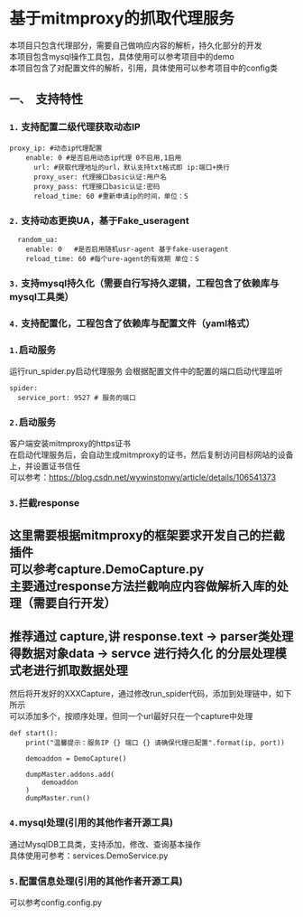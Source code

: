 
# 基于mitmproxy的抓取代理服务
本项目只包含代理部分，需要自己做响应内容的解析，持久化部分的开发  
本项目包含mysql操作工具包，具体使用可以参考项目中的demo  
本项目包含了对配置文件的解析，引用，具体使用可以参考项目中的config类  

## `一、 `支持特性
### `1.` 支持配置二级代理获取动态IP
```
proxy_ip: #动态ip代理配置
    enable: 0 #是否启用动态ip代理 0不启用,1启用
      url: #获取代理地址的url，默认支持txt格式即 ip:端口+换行
      proxy_user: 代理接口basic认证:用户名
      proxy_pass: 代理接口basic认证:密码
      reload_time: 60 #重新申请ip的时间，单位：S
```
### `2.` 支持动态更换UA，基于Fake_useragent
```
  random_ua:
    enable: 0   #是否启用随机usr-agent 基于fake-useragent
    reload_time: 60 #每个ure-agent的有效期 单位：S
```

### `3.` 支持mysql持久化（需要自行写持久逻辑，工程包含了依赖库与mysql工具类）

### `4.` 支持配置化，工程包含了依赖库与配置文件（yaml格式）

### `1.`启动服务
运行run_spider.py启动代理服务
会根据配置文件中的配置的端口启动代理监听
```
spider:
  service_port: 9527 # 服务的端口
```

### `2.`启动服务
客户端安装mitmproxy的https证书  
在启动代理服务后，会自动生成mitmproxy的证书，然后复制访问目标网站的设备上，并设置证书信任  
可以参考：https://blog.csdn.net/wywinstonwy/article/details/106541373  

### `3.`拦截response  
这里需要根据mitmproxy的框架要求开发自己的拦截插件  
可以参考capture.DemoCapture.py  
主要通过response方法拦截响应内容做解析入库的处理（需要自行开发）  
---
推荐通过 capture,讲 response.text -> parser类处理得数据对象data -> servce 进行持久化
的分层处理模式老进行抓取数据处理
---
然后将开发好的XXXCapture，通过修改run_spider代码，添加到处理链中，如下所示  
可以添加多个，按顺序处理，但同一个url最好只在一个capture中处理  
```
def start():
    print("温馨提示：服务IP {} 端口 {} 请确保代理已配置".format(ip, port))

    demoaddon = DemoCapture()

    dumpMaster.addons.add(
        demoaddon
    )
    dumpMaster.run()
```
### `4.`mysql处理(引用的其他作者开源工具)
通过MysqlDB工具类，支持添加，修改、查询基本操作  
具体使用可参考：services.DemoService.py  

### `5.`配置信息处理(引用的其他作者开源工具)
可以参考config.config.py
